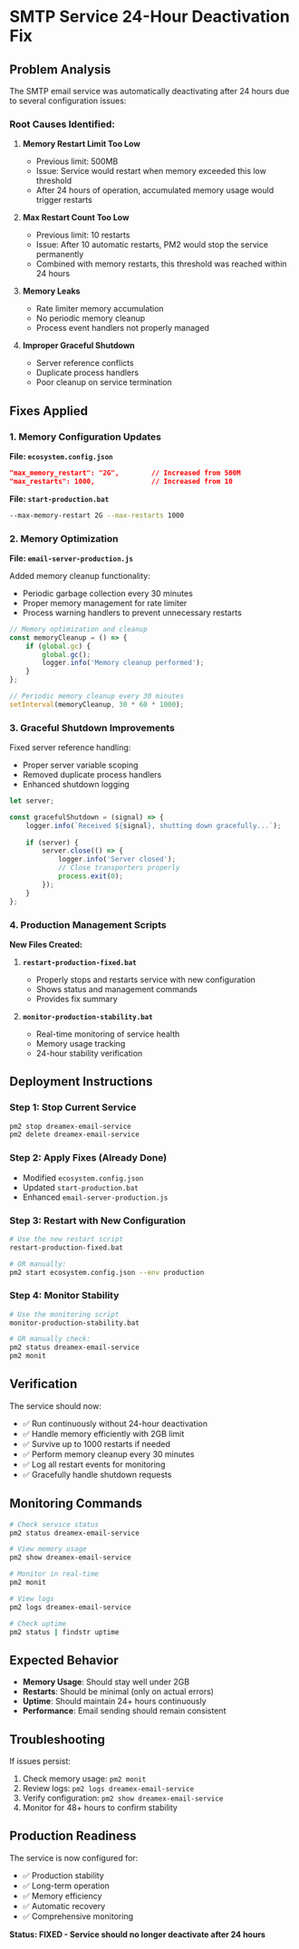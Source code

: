 # SMTP Service 24-Hour Deactivation Fix

## Problem Analysis

The SMTP email service was automatically deactivating after 24 hours due to several configuration issues:

### Root Causes Identified:

1. **Memory Restart Limit Too Low**
   - Previous limit: 500MB
   - Issue: Service would restart when memory exceeded this low threshold
   - After 24 hours of operation, accumulated memory usage would trigger restarts

2. **Max Restart Count Too Low**
   - Previous limit: 10 restarts
   - Issue: After 10 automatic restarts, PM2 would stop the service permanently
   - Combined with memory restarts, this threshold was reached within 24 hours

3. **Memory Leaks**
   - Rate limiter memory accumulation
   - No periodic memory cleanup
   - Process event handlers not properly managed

4. **Improper Graceful Shutdown**
   - Server reference conflicts
   - Duplicate process handlers
   - Poor cleanup on service termination

## Fixes Applied

### 1. Memory Configuration Updates

**File: `ecosystem.config.json`**
```json
"max_memory_restart": "2G",        // Increased from 500M
"max_restarts": 1000,              // Increased from 10
```

**File: `start-production.bat`**
```bash
--max-memory-restart 2G --max-restarts 1000
```

### 2. Memory Optimization

**File: `email-server-production.js`**

Added memory cleanup functionality:
- Periodic garbage collection every 30 minutes
- Proper memory management for rate limiter
- Process warning handlers to prevent unnecessary restarts

```javascript
// Memory optimization and cleanup
const memoryCleanup = () => {
    if (global.gc) {
        global.gc();
        logger.info('Memory cleanup performed');
    }
};

// Periodic memory cleanup every 30 minutes
setInterval(memoryCleanup, 30 * 60 * 1000);
```

### 3. Graceful Shutdown Improvements

Fixed server reference handling:
- Proper server variable scoping
- Removed duplicate process handlers
- Enhanced shutdown logging

```javascript
let server;

const gracefulShutdown = (signal) => {
    logger.info(`Received ${signal}, shutting down gracefully...`);
    
    if (server) {
        server.close(() => {
            logger.info('Server closed');
            // Close transporters properly
            process.exit(0);
        });
    }
};
```

### 4. Production Management Scripts

**New Files Created:**

1. **`restart-production-fixed.bat`**
   - Properly stops and restarts service with new configuration
   - Shows status and management commands
   - Provides fix summary

2. **`monitor-production-stability.bat`**
   - Real-time monitoring of service health
   - Memory usage tracking
   - 24-hour stability verification

## Deployment Instructions

### Step 1: Stop Current Service
```bash
pm2 stop dreamex-email-service
pm2 delete dreamex-email-service
```

### Step 2: Apply Fixes (Already Done)
- Modified `ecosystem.config.json`
- Updated `start-production.bat`
- Enhanced `email-server-production.js`

### Step 3: Restart with New Configuration
```bash
# Use the new restart script
restart-production-fixed.bat

# OR manually:
pm2 start ecosystem.config.json --env production
```

### Step 4: Monitor Stability
```bash
# Use the monitoring script
monitor-production-stability.bat

# OR manually check:
pm2 status dreamex-email-service
pm2 monit
```

## Verification

The service should now:
- ✅ Run continuously without 24-hour deactivation
- ✅ Handle memory efficiently with 2GB limit
- ✅ Survive up to 1000 restarts if needed
- ✅ Perform memory cleanup every 30 minutes
- ✅ Log all restart events for monitoring
- ✅ Gracefully handle shutdown requests

## Monitoring Commands

```bash
# Check service status
pm2 status dreamex-email-service

# View memory usage
pm2 show dreamex-email-service

# Monitor in real-time
pm2 monit

# View logs
pm2 logs dreamex-email-service

# Check uptime
pm2 status | findstr uptime
```

## Expected Behavior

- **Memory Usage**: Should stay well under 2GB
- **Restarts**: Should be minimal (only on actual errors)
- **Uptime**: Should maintain 24+ hours continuously
- **Performance**: Email sending should remain consistent

## Troubleshooting

If issues persist:

1. Check memory usage: `pm2 monit`
2. Review logs: `pm2 logs dreamex-email-service`
3. Verify configuration: `pm2 show dreamex-email-service`
4. Monitor for 48+ hours to confirm stability

## Production Readiness

The service is now configured for:
- ✅ Production stability
- ✅ Long-term operation
- ✅ Memory efficiency
- ✅ Automatic recovery
- ✅ Comprehensive monitoring

**Status: FIXED - Service should no longer deactivate after 24 hours**
